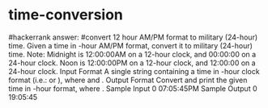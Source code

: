 # time-conversion
#hackerrank answer: 
#convert 12 hour AM/PM format to military (24-hour) time.
Given a time in -hour AM/PM format, convert it to military (24-hour) time.
Note: Midnight is 12:00:00AM on a 12-hour clock, and 00:00:00 on a 24-hour clock. Noon is 12:00:00PM on a 12-hour clock, and 12:00:00 on a 24-hour clock.
Input Format
A single string  containing a time in -hour clock format (i.e.:  or ), where  and .
Output Format
Convert and print the given time in -hour format, where .
Sample Input 0
07:05:45PM
Sample Output 0
19:05:45
